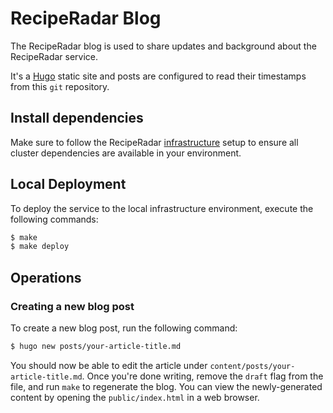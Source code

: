 # RecipeRadar Blog

The RecipeRadar blog is used to share updates and background about the RecipeRadar service.

It's a [Hugo](https://gohugo.io) static site and posts are configured to read their timestamps from this `git` repository.

## Install dependencies

Make sure to follow the RecipeRadar [infrastructure](https://codeberg.org/openculinary/infrastructure) setup to ensure all cluster dependencies are available in your environment.

## Local Deployment

To deploy the service to the local infrastructure environment, execute the following commands:

```sh
$ make
$ make deploy
```

## Operations

### Creating a new blog post

To create a new blog post, run the following command:

```sh
$ hugo new posts/your-article-title.md
```

You should now be able to edit the article under `content/posts/your-article-title.md`.  Once you're done writing, remove the `draft` flag from the file, and run `make` to regenerate the blog.  You can view the newly-generated content by opening the `public/index.html` in a web browser.
